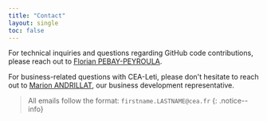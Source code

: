 ```yaml
---
title: "Contact"
layout: single
toc: false
---
```


For technical inquiries and questions regarding GitHub code contributions, please reach out to [Florian PEBAY-PEYROULA](contributors#florian-pebay-peyroula).

For business-related questions with CEA-Leti, please don't hesitate to reach out to [Marion ANDRILLAT](https://www.linkedin.com/in/marion-andrillat-cyber/), our business development representative.

> All emails follow the format: `firstname.LASTNAME@cea.fr`
{: .notice--info}
